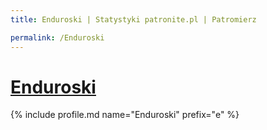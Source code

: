 ```yaml
---
title: Enduroski | Statystyki patronite.pl | Patromierz

permalink: /Enduroski
---
```


# [Enduroski](https://patronite.pl/Enduroski)

{% include profile.md name="Enduroski" prefix="e" %}

